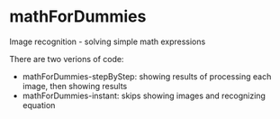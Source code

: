 # mathForDummies
Image recognition - solving simple math expressions

There are two verions of code:
- mathForDummies-stepByStep: showing results of processing each image, then showing results
- mathForDummies-instant: skips showing images and recognizing equation
